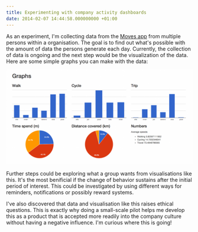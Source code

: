 ```yaml
---
title: Experimenting with company activity dashboards
date: 2014-02-07 14:44:58.000000000 +01:00
---
```

As an experiment, I'm collecting data from the [Moves app](http://moves-app.com) from multiple persons within a organisation. The goal is to find out what's possible with the amount of data the persons generate each day. Currently, the collection of data is ongoing and the next step would be the visualization of the data. Here are some simple graphs you can make with the data:

![activity-dashboard-for-groups](/img/graphs-1024x524.png)

Further steps could be exploring what a group wants from visualisations like this. It's the most benificial if the change of behavior sustains after the initial period of interest. This could be investigated by using different ways for reminders, notifications or possibly reward systems.

I've also discovered that data and visualisation like this raises ethical questions. This is exactly why doing a small-scale pilot helps me develop this as a product that is accepted more readily into the company culture without having a negative influence. I'm curious where this is going!